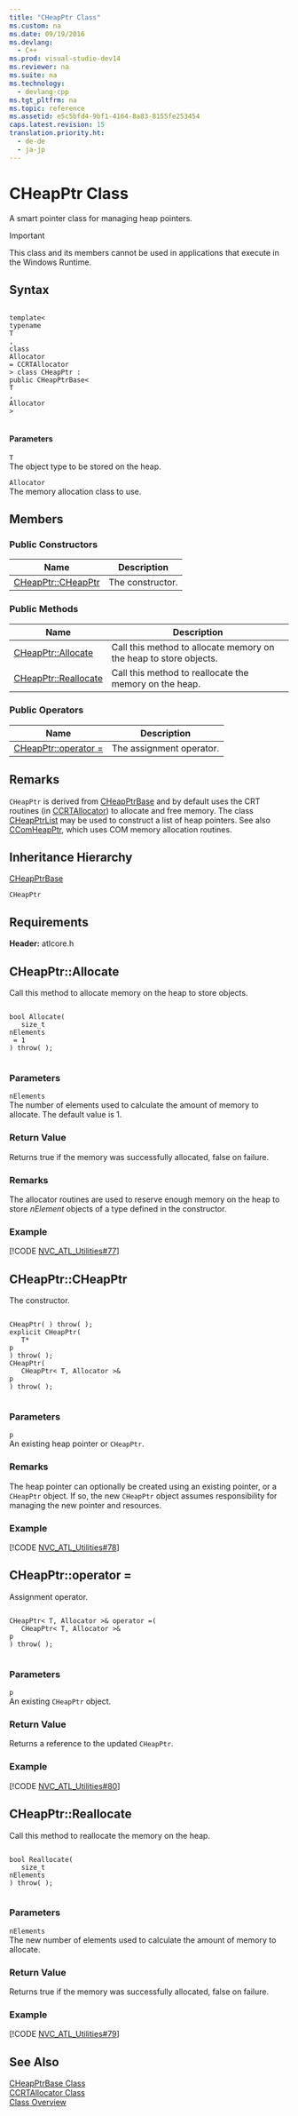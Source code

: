 ```yaml
---
title: "CHeapPtr Class"
ms.custom: na
ms.date: 09/19/2016
ms.devlang: 
  - C++
ms.prod: visual-studio-dev14
ms.reviewer: na
ms.suite: na
ms.technology: 
  - devlang-cpp
ms.tgt_pltfrm: na
ms.topic: reference
ms.assetid: e5c5bfd4-9bf1-4164-8a83-8155fe253454
caps.latest.revision: 15
translation.priority.ht: 
  - de-de
  - ja-jp
---
```

# CHeapPtr Class
A smart pointer class for managing heap pointers.  
  
> [!IMPORTANT]
>  This class and its members cannot be used in applications that execute in the Windows Runtime.  
  
## Syntax  
  
```  
  
template<  
typename   
T  
,  
class   
Allocator  
= CCRTAllocator  
> class CHeapPtr :  
public CHeapPtrBase<   
T  
,   
Allocator  
>  
  
```  
  
#### Parameters  
 `T`  
 The object type to be stored on the heap.  
  
 `Allocator`  
 The memory allocation class to use.  
  
## Members  
  
### Public Constructors  
  
|Name|Description|  
|----------|-----------------|  
|[CHeapPtr::CHeapPtr](../vs140/CHeapPtr--CHeapPtr.md)|The constructor.|  
  
### Public Methods  
  
|Name|Description|  
|----------|-----------------|  
|[CHeapPtr::Allocate](../vs140/CHeapPtr--Allocate.md)|Call this method to allocate memory on the heap to store objects.|  
|[CHeapPtr::Reallocate](../vs140/CHeapPtr--Reallocate.md)|Call this method to reallocate the memory on the heap.|  
  
### Public Operators  
  
|Name|Description|  
|----------|-----------------|  
|[CHeapPtr::operator =](../vs140/CHeapPtr--operator-=.md)|The assignment operator.|  
  
## Remarks  
 `CHeapPtr` is derived from                 [CHeapPtrBase](../vs140/CHeapPtrBase-Class.md) and by default uses the CRT routines (in                 [CCRTAllocator](../vs140/CCRTAllocator-Class.md)) to allocate and free memory. The class                 [CHeapPtrList](../vs140/CHeapPtrList-Class.md) may be used to construct a list of heap pointers. See also                 [CComHeapPtr](../vs140/CComHeapPtr-Class.md), which uses COM memory allocation routines.  
  
## Inheritance Hierarchy  
 [CHeapPtrBase](../vs140/CHeapPtrBase-Class.md)  
  
 `CHeapPtr`  
  
## Requirements  
 **Header:** atlcore.h  
  
##  <a name="cheapptr__allocate"></a>  CHeapPtr::Allocate  
 Call this method to allocate memory on the heap to store objects.  
  
```  
  
bool Allocate(  
   size_t   
nElements  
 = 1   
) throw( );  
  
```  
  
### Parameters  
 `nElements`  
 The number of elements used to calculate the amount of memory to allocate. The default value is 1.  
  
### Return Value  
 Returns true if the memory was successfully allocated, false on failure.  
  
### Remarks  
 The allocator routines are used to reserve enough memory on the heap to store                         *nElement* objects of a type defined in the constructor.  
  
### Example  
 [!CODE [NVC_ATL_Utilities#77](../CodeSnippet/VS_Snippets_Cpp/NVC_ATL_Utilities#77)]  
  
##  <a name="cheapptr__cheapptr"></a>  CHeapPtr::CHeapPtr  
 The constructor.  
  
```  
  
CHeapPtr( ) throw( );   
explicit CHeapPtr(  
   T*   
p  
) throw( );  
CHeapPtr(  
   CHeapPtr< T, Allocator >&   
p  
) throw( );  
  
```  
  
### Parameters  
 `p`  
 An existing heap pointer or                                 `CHeapPtr`.  
  
### Remarks  
 The heap pointer can optionally be created using an existing pointer, or a                         `CHeapPtr` object. If so, the new                         `CHeapPtr` object assumes responsibility for managing the new pointer and resources.  
  
### Example  
 [!CODE [NVC_ATL_Utilities#78](../CodeSnippet/VS_Snippets_Cpp/NVC_ATL_Utilities#78)]  
  
##  <a name="cheapptr__operator__eq"></a>  CHeapPtr::operator =  
 Assignment operator.  
  
```  
  
CHeapPtr< T, Allocator >& operator =(  
   CHeapPtr< T, Allocator >&   
p  
) throw( );  
  
```  
  
### Parameters  
 `p`  
 An existing                                 `CHeapPtr` object.  
  
### Return Value  
 Returns a reference to the updated                         `CHeapPtr`.  
  
### Example  
 [!CODE [NVC_ATL_Utilities#80](../CodeSnippet/VS_Snippets_Cpp/NVC_ATL_Utilities#80)]  
  
##  <a name="cheapptr__reallocate"></a>  CHeapPtr::Reallocate  
 Call this method to reallocate the memory on the heap.  
  
```  
  
bool Reallocate(  
   size_t   
nElements  
) throw( );  
  
```  
  
### Parameters  
 `nElements`  
 The new number of elements used to calculate the amount of memory to allocate.  
  
### Return Value  
 Returns true if the memory was successfully allocated, false on failure.  
  
### Example  
 [!CODE [NVC_ATL_Utilities#79](../CodeSnippet/VS_Snippets_Cpp/NVC_ATL_Utilities#79)]  
  
## See Also  
 [CHeapPtrBase Class](../vs140/CHeapPtrBase-Class.md)   
 [CCRTAllocator Class](../vs140/CCRTAllocator-Class.md)   
 [Class Overview](../vs140/ATL-Class-Overview.md)